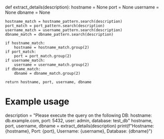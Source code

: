 def extract_details(description):
    hostname = None
    port = None
    username = None
    dbname = None
    
    hostname_match = hostname_pattern.search(description)
    port_match = port_pattern.search(description)
    username_match = username_pattern.search(description)
    dbname_match = dbname_pattern.search(description)
    
    if hostname_match:
        hostname = hostname_match.group(2)
    if port_match:
        port = port_match.group(2)
    if username_match:
        username = username_match.group(2)
    if dbname_match:
        dbname = dbname_match.group(2)
        
    return hostname, port, username, dbname

# Example usage
description = "Please execute the query on the following DB: hostname: db.example.com, port: 5432, user: admin, database: test_db"
hostname, port, username, dbname = extract_details(description)
print(f"Hostname: {hostname}, Port: {port}, Username: {username}, Database: {dbname}")

